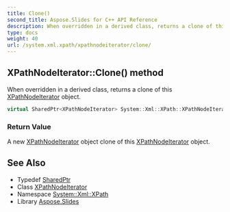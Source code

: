 ```yaml
---
title: Clone()
second_title: Aspose.Slides for C++ API Reference
description: When overridden in a derived class, returns a clone of this XPathNodeIterator object.
type: docs
weight: 40
url: /system.xml.xpath/xpathnodeiterator/clone/
---
```

## XPathNodeIterator::Clone() method


When overridden in a derived class, returns a clone of this [XPathNodeIterator](../) object.

```cpp
virtual SharedPtr<XPathNodeIterator> System::Xml::XPath::XPathNodeIterator::Clone()=0
```


### Return Value

A new [XPathNodeIterator](../) object clone of this [XPathNodeIterator](../) object.

## See Also

* Typedef [SharedPtr](../../../system/sharedptr/)
* Class [XPathNodeIterator](../)
* Namespace [System::Xml::XPath](../../)
* Library [Aspose.Slides](../../../)